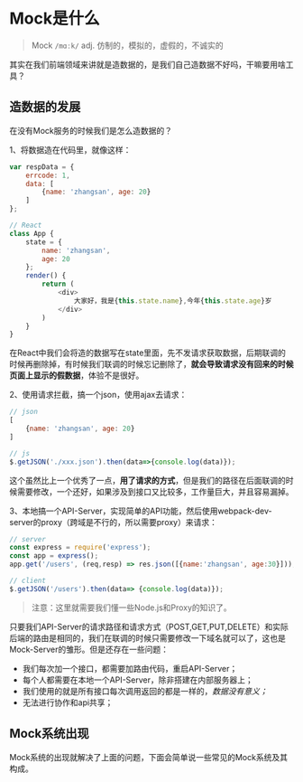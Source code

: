 # Mock是什么

> Mock `/mɑːk/` adj. 仿制的，模拟的，虚假的，不诚实的

其实在我们前端领域来讲就是造数据的，是我们自己造数据不好吗，干嘛要用啥工具？

## 造数据的发展

在没有Mock服务的时候我们是怎么造数据的？

1、将数据造在代码里，就像这样：

```js
var respData = {
    errcode: 1,
    data: [
        {name: 'zhangsan', age: 20}
    ]
};

// React
class App {
    state = {
        name: 'zhangsan',
        age: 20
    };
    render() {
        return (
            <div>
                大家好，我是{this.state.name},今年{this.state.age}岁
            </div>
        )
    }
}
```

在React中我们会将造的数据写在state里面，先不发请求获取数据，后期联调的时候再删除掉，有时候我们联调的时候忘记删除了，**就会导致请求没有回来的时候页面上显示的假数据**，体验不是很好。

2、使用请求拦截，搞一个json，使用ajax去请求：

```js
// json
[
    {name: 'zhangsan', age: 20}
]

// js
$.getJSON('./xxx.json').then(data=>{console.log(data)});
```

这个虽然比上一个优秀了一点，**用了请求的方式**，但是我们的路径在后面联调的时候需要修改，一个还好，如果涉及到接口又比较多，工作量巨大，并且容易漏掉。

3、本地搞一个API-Server，实现简单的API功能，然后使用webpack-dev-server的proxy（跨域是不行的，所以需要proxy）来请求：

```js
// server
const express = require('express');
const app = express();
app.get('/users', (req,resp) => res.json([{name:'zhangsan', age:30}]));

// client
$.getJSON('/users').then(data=> {console.log(data)});
```

> 注意：这里就需要我们懂一些Node.js和Proxy的知识了。

只要我们API-Server的请求路径和请求方式（POST,GET,PUT,DELETE）和实际后端的路由是相同的，我们在联调的时候只需要修改一下域名就可以了，这也是Mock-Server的雏形。但是还存在一些问题：

* 我们每次加一个接口，都需要加路由代码，重启API-Server；
* 每个人都需要在本地一个API-Server，除非搭建在内部服务器上；
* 我们使用的就是所有接口每次调用返回的都是一样的，_数据没有意义；_
* 无法进行协作和api共享；

## Mock系统出现

Mock系统的出现就解决了上面的问题，下面会简单说一些常见的Mock系统及其构成。


